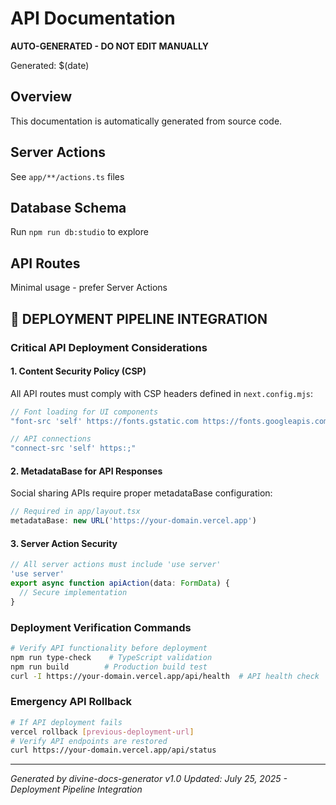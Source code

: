 # API Documentation

**AUTO-GENERATED - DO NOT EDIT MANUALLY**

Generated: $(date)

## Overview
This documentation is automatically generated from source code.

## Server Actions
See `app/**/actions.ts` files

## Database Schema  
Run `npm run db:studio` to explore

## API Routes
Minimal usage - prefer Server Actions

## 🚀 DEPLOYMENT PIPELINE INTEGRATION

### Critical API Deployment Considerations

#### 1. **Content Security Policy (CSP)**
All API routes must comply with CSP headers defined in `next.config.mjs`:
```javascript
// Font loading for UI components
"font-src 'self' https://fonts.gstatic.com https://fonts.googleapis.com data:;"

// API connections
"connect-src 'self' https:;"
```

#### 2. **MetadataBase for API Responses**
Social sharing APIs require proper metadataBase configuration:
```typescript
// Required in app/layout.tsx
metadataBase: new URL('https://your-domain.vercel.app')
```

#### 3. **Server Action Security**
```typescript
// All server actions must include 'use server'
'use server'
export async function apiAction(data: FormData) {
  // Secure implementation
}
```

### Deployment Verification Commands
```bash
# Verify API functionality before deployment
npm run type-check    # TypeScript validation
npm run build        # Production build test
curl -I https://your-domain.vercel.app/api/health  # API health check
```

### Emergency API Rollback
```bash
# If API deployment fails
vercel rollback [previous-deployment-url]
# Verify API endpoints are restored
curl https://your-domain.vercel.app/api/status
```

---
*Generated by divine-docs-generator v1.0*
*Updated: July 25, 2025 - Deployment Pipeline Integration*
